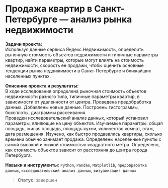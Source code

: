 # Продажа квартир в Санкт-Петербурге — анализ рынка недвижимости

**Задачи проекта:** <br>
Используя данные сервиса Яндекс.Недвижимость, определить рыночную стоимость объектов недвижимости и 
типичные параметры квартир, найти параметры, которые могут влиять на стоимость недвижимости, скорость ее продажи, 
чтобы оценить основные тенденции рынка недвижимости в Санкт-Петербурге и ближайших населенных пунктах.

**Описание проекта и результаты:**<br>
В ходе исследования определена рыночная стоимость объектов недвижимости разного типа, типичные параметры квартир, в зависимости от
удаленности от центра. Проведена предобработка данных. Добавлены новые данные.
Построены гистограммы, боксплоты, диаграммы рассеивания.<br>
Проведен исследовательский анализ данных, который установил параметры, влияющие на цену объектов. Изучаемые параметры: общая площадь, жилая площадь, площадь кухни, количество комнат, этаж, дата размещения.
Изучено, как быстро продавались квартиры, сколько времени обычно занимает продажа. 
Определены населённые пункты с самой высокой и низкой стоимостью квадратного метра.
Определено, как стоимость объектов зависит от расстояния до центра города Петербурга.

**Навыки и инструменты:**
`Python`, `Pandas`, `Matplotlib`, `предобработка данных`, `исследовательский анализ данных`, `визуализация данных`

>  **Статус:** завершен  
